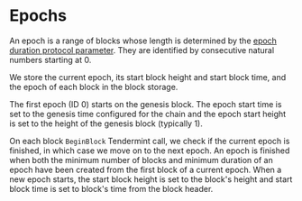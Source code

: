 # Epochs

An epoch is a range of blocks whose length is determined by the [epoch duration protocol parameter](./parameters.md#epoch-duration). They are identified by consecutive natural numbers starting at 0.

We store the current epoch, its start block height and start block time, and the epoch of each block in the block storage.

The first epoch (ID 0) starts on the genesis block. The epoch start time is set to the genesis time configured for the chain and the epoch start height is set to the height of the genesis block (typically 1).

On each block `BeginBlock` Tendermint call, we check if the current epoch is finished, in which case we move on to the next epoch. An epoch is finished when both the minimum number of blocks and minimum duration of an epoch have been created from the first block of a current epoch. When a new epoch starts, the start block height is set to the block's height and start block time is set to block's time from the block header.
